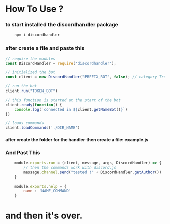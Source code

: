 # How To Use ?

### to start installed the discordhandler package

```bash
    npm i discordhandler
```

### after create a file and paste this

```javascript
// require the modules
const DiscordHandler = require('discordhandler');

// initialized the bot
const client = new DiscordHandler("PREFIX_BOT", false); // category True Or False

// run the bot
client.run("TOKEN_BOT")

// this function is started at the start of the bot
client.ready(function() {
    console.log(`connected in ${client.getNameBot()}`)
})

// loads commands
client.loadCommands('./DIR_NAME')
```

#### after create the folder for the handler then create a file: example.js
### And Past This

```javascript
    module.exports.run = (client, message, args, DiscordHandler) => {
        // then the commands work with discord.js
        message.channel.send("tested !" + DiscordHandler.getAuthor())
    }

    module.exports.help = {
        name : 'NAME_COMMAND'
    }
```

# and then it's over.